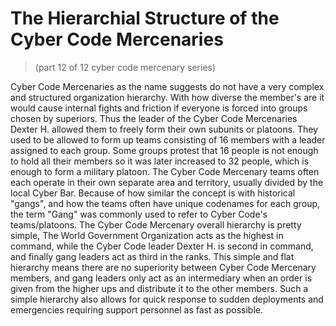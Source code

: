 # The Hierarchial Structure of the Cyber Code Mercenaries
> (part 12 of 12 cyber code mercenary series)

Cyber Code Mercenaries as the name suggests do not have a very complex and structured organization hierarchy. With how diverse the member's are it would cause internal fights and friction if everyone is forced into groups chosen by superiors. Thus the leader of the Cyber Code Mercenaries Dexter H. allowed them to freely form their own subunits or platoons. They used to be allowed to form up teams consisting of 16 members with a leader assigned to each group. Some groups protest that 16 people is not enough to hold all their members so it was later increased to 32 people, which is enough to form a military platoon. The Cyber Code Mercenary teams often each operate in their own separate area and territory, usually divided by the local Cyber Bar. Because of how similar the concept is with historical "gangs", and how the teams often have unique codenames for each group, the term "Gang" was commonly used to refer to Cyber Code's teams/platoons. The Cyber Code Mercenary overall hierarchy is pretty simple, The World Government Organization acts as the highest in command, while the Cyber Code leader Dexter H.  is second in command, and finally gang leaders act as third in the ranks. This simple and flat hierarchy means there are no superiority between Cyber Code Mercenary members, and gang leaders only act as an intermediary when an order is given from the higher ups and distribute it to the other members. Such a simple hierarchy also allows for quick response to sudden deployments and emergencies requiring support personnel as fast as possible.
